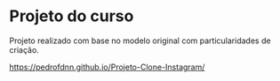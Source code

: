 # Projeto do curso 
 Projeto realizado com base no modelo original com particularidades de criação.

https://pedrofdnn.github.io/Projeto-Clone-Instagram/
